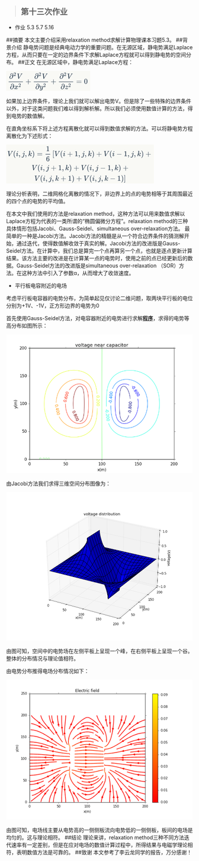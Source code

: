 >## 第十三次作业
- 作业 5.3 5.7 5.16

##摘要
本文主要介绍采用relaxation method求解计算物理课本习题5.3。
##背景介绍
静电势问题是经典电动力学的重要问题。在无源区域，静电势满足Laplace方程，从而只要在一定的边界条件下求解Laplace方程就可以得到静电势的空间分布。 
##正文
在无源区域中，静电势满足Laplace方程： 

![](https://raw.githubusercontent.com/XiaobudianChen/computationalphysics_N2013301020075/master/chapter5/exercise_13/公式1.png)

如果加上边界条件，理论上我们就可以解出电势V。但是除了一些特殊的边界条件以外，对于这类问题我们难以得到解析解。所以我们必须使用数值计算的方法，得到电势的数值解。 

在直角坐标系下将上述方程离散化就可以得到数值求解的方法。可以将静电势方程离散化为下述形式： 

![](https://raw.githubusercontent.com/XiaobudianChen/computationalphysics_N2013301020075/master/chapter5/exercise_13/公式2.png)

理论分析表明，二维网格化离散的情况下，非边界上的点的电势相等于其周围最近的四个点的电势的平均值。 

在本文中我们使用的方法是relaxation method，这种方法可以用来数值求解以Laplace方程为代表的一类所谓的“椭圆偏微分方程”。relaxation method的三种具体情形包括Jacobi、Gauss-Seidel、simultaneous over-relaxation方法。
最简单的一种是Jacobi方法。Jacobi方法的精髓是从一个符合边界条件的猜测解开始，通过迭代，使得数值解收敛于真实的解。Jacobi方法的改进版是Gauss-Seidel方法。在计算中，我们总是算完一个点再算另一个点，也就是逐点更新计算结果。该方法主要的改进是在计算某一点的电势时，使用之前的点已经更新后的数据。Gauss-Seidel方法的改进版是simultaneous over-relaxation （SOR）方法。在这种方法中引入了参数α，从而增大了收敛速度。

- 平行板电容附近的电场

考虑平行板电容器的电势分布，为简单起见仅讨论二维问题，取两块平行板的电位分别为+1V、-1V，正方形边界的电势为0

首先使用Gauss-Seidel方法，对电容器附近的电势进行求解[**程序**](https://raw.githubusercontent.com/XiaobudianChen/computationalphysics_N2013301020075/master/chapter5/exercise_13/13.1.py)，求得的电势等高分布如图所示：

![](https://raw.githubusercontent.com/XiaobudianChen/computationalphysics_N2013301020075/master/chapter5/exercise_13/figure_13.1.png)

由Jacobi方法我们求得三维空间分布图像为： 

![](https://raw.githubusercontent.com/XiaobudianChen/computationalphysics_N2013301020075/master/chapter5/exercise_13/figure_13.2.png)

由图可知，空间中的电势场在左侧平板上呈现一个峰，在右侧平板上呈现一个谷。整体的分布情况与理论值相符。

由电势分布推得电场分布情况如下： 

![](https://raw.githubusercontent.com/XiaobudianChen/computationalphysics_N2013301020075/master/chapter5/exercise_13/figure_13.3.png)

由图可知，电场线主要从电势高的一侧侧板流向电势低的一侧侧板，板间的电场是均匀的。这与理论相符。
##结论
理论来讲，relaxation method三种不同方法迭代速率有一定差别，但是在应对电场的数值计算过程中，所得结果与电磁学理论相符，表明数值方法是可靠的。
##致谢
本文参考了李云龙同学的报告，万分感谢！
